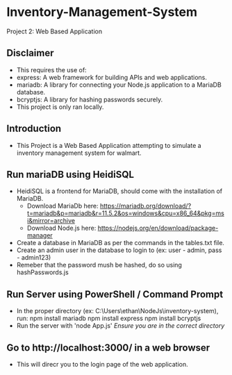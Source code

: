 # Inventory-Management-System
Project 2: Web Based Application

## Disclaimer
- This requires the use of:
- express: A web framework for building APIs and web applications.
- mariadb: A library for connecting your Node.js application to a MariaDB database.
- bcryptjs: A library for hashing passwords securely.
- This project is only ran locally.

## Introduction
- This Project is a Web Based Application attempting to simulate a inventory management system for walmart.

## Run mariaDB using HeidiSQL
- HeidiSQL is a frontend for MariaDB, should come with the installation of MariaDB.
  - Download MariaDb here: https://mariadb.org/download/?t=mariadb&p=mariadb&r=11.5.2&os=windows&cpu=x86_64&pkg=msi&mirror=archive
  - Download Node.js here: https://nodejs.org/en/download/package-manager
- Create a database in MariaDB as per the commands in the tables.txt file.
- Create an admin user in the database to login to (ex: user - admin, pass - admin123)
- Remeber that the password mush be hashed, do so using hashPasswords.js

## Run Server using PowerShell / Command Prompt
- In the proper directory (ex: C:\Users\ethan\NodeJs\inventory-system), run:
      npm install mariadb
      npm install express
      npm install bcryptjs
- Run the server with 'node App.js' *Ensure you are in the correct directory*

## Go to http://localhost:3000/ in a web browser
- This will direcr you to the login page of the web application.



